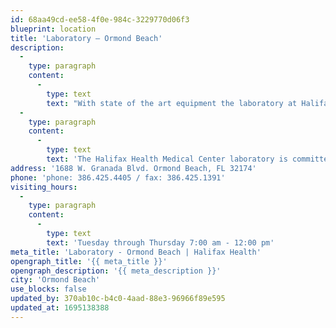 ```yaml
---
id: 68aa49cd-ee58-4f0e-984c-3229770d06f3
blueprint: location
title: 'Laboratory – Ormond Beach'
description:
  -
    type: paragraph
    content:
      -
        type: text
        text: "With state of the art equipment the laboratory at Halifax Health Medical Center has the capacity to perform a full range of diagnostic tests. Hundreds of thousands of medical tests are performed each year by certified medical technologists and lab assistants who are highly skilled in such disciplines as chemistry, hematology, microbiology, histology, toxicology, immunology and blood banking, and serve under the direction of the hospital's pathologists."
  -
    type: paragraph
    content:
      -
        type: text
        text: 'The Halifax Health Medical Center laboratory is committed to accuracy and efficiency in providing test results for its patients, and offers both hospital inpatient and outpatient services with extended hours to fit busy schedules. Our professional staff is highly experienced and certified and has special training to draw blood specimens from children and infants. Most testing is performed daily with results available to physicians the same day.'
address: '1688 W. Granada Blvd. Ormond Beach, FL 32174'
phone: 'phone: 386.425.4405 / fax: 386.425.1391'
visiting_hours:
  -
    type: paragraph
    content:
      -
        type: text
        text: 'Tuesday through Thursday 7:00 am - 12:00 pm'
meta_title: 'Laboratory - Ormond Beach | Halifax Health'
opengraph_title: '{{ meta_title }}'
opengraph_description: '{{ meta_description }}'
city: 'Ormond Beach'
use_blocks: false
updated_by: 370ab10c-b4c0-4aad-88e3-96966f89e595
updated_at: 1695138388
---
```

